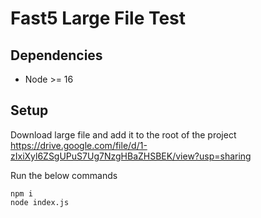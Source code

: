 # Fast5 Large File Test

## Dependencies
- Node >= 16

## Setup
Download large file and add it to the root of the project
https://drive.google.com/file/d/1-zIxiXyl6ZSgUPuS7Ug7NzgHBaZHSBEK/view?usp=sharing

Run the below commands

```
npm i
node index.js
```
